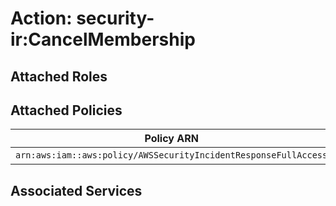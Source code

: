 # Action: security-ir:CancelMembership

## Attached Roles

## Attached Policies

| Policy ARN | Policy Name |
|------------|-------------|
| `arn:aws:iam::aws:policy/AWSSecurityIncidentResponseFullAccess` | [AWSSecurityIncidentResponseFullAccess](../policies.md#awssecurityincidentresponsefullaccess) |

## Associated Services

